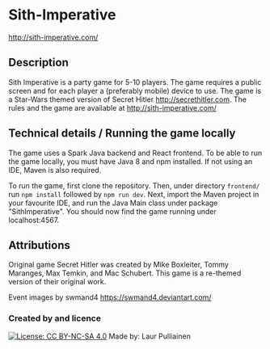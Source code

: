 # Sith-Imperative

http://sith-imperative.com/

## Description
Sith Imperative is a party game for 5-10 players. The game requires a public screen and for each player a (preferably mobile) device to use. The game is a Star-Wars themed version of Secret Hitler http://secrethitler.com. The rules and the game are available at http://sith-imperative.com/

## Technical details / Running the game locally

The game uses a Spark Java backend and React frontend. To be able to run the game locally, you must have Java 8 and npm installed. If not using an IDE, Maven is also required.

To run the game, first clone the repository. Then, under directory `frontend/` run `npm install` followed by `npm run dev`. Next, import the Maven project in your favourite IDE, and run the Java Main class under package "SithImperative". You should now find the game running under localhost:4567.

## Attributions

Original game Secret Hitler was created by Mike Boxleiter, Tommy Maranges, Max Temkin, and Mac Schubert. This game is a re-themed version of their original work.

Event images by swmand4 https://swmand4.deviantart.com/

### Created by and licence 
[![License: CC BY-NC-SA 4.0](https://licensebuttons.net/l/by-nc-sa/4.0/80x15.png)](https://creativecommons.org/licenses/by-nc-sa/4.0/) Made by: Laur Pulliainen 

